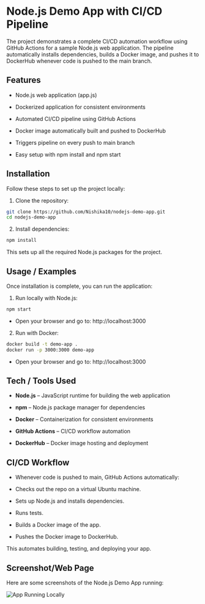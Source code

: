 # Node.js Demo App with CI/CD Pipeline

The project demonstrates a complete CI/CD automation workflow using GitHub Actions for a sample Node.js web application. The pipeline automatically installs dependencies, builds a Docker image, and pushes it to DockerHub whenever code is pushed to the main branch.
## Features

- Node.js web application (app.js)

- Dockerized application for consistent environments

- Automated CI/CD pipeline using GitHub Actions

- Docker image automatically built and pushed to DockerHub

- Triggers pipeline on every push to main branch

- Easy setup with npm install and npm start

## Installation

Follow these steps to set up the project locally:

1. Clone the repository:
```bash
git clone https://github.com/Nishika10/nodejs-demo-app.git
cd nodejs-demo-app
```
2. Install dependencies:
```bash
npm install
```
This sets up all the required Node.js packages for the project.

## Usage / Examples

Once installation is complete, you can run the application:

1. Run locally with Node.js:
```bash
npm start
```

- Open your browser and go to: http://localhost:3000


2. Run with Docker:
```bash
docker build -t demo-app .
docker run -p 3000:3000 demo-app
```

- Open your browser and go to: http://localhost:3000


## Tech / Tools Used


- **Node.js** – JavaScript runtime for building the web application

- **npm** – Node.js package manager for dependencies

- **Docker** – Containerization for consistent environments

- **GitHub Actions** – CI/CD workflow automation

- **DockerHub** – Docker image hosting and deployment

## CI/CD Workflow

- Whenever code is pushed to main, GitHub Actions automatically:

- Checks out the repo on a virtual Ubuntu machine.

- Sets up Node.js and installs dependencies.

- Runs tests.

- Builds a Docker image of the app.

- Pushes the Docker image to DockerHub.

This automates building, testing, and deploying your app.
##  Screenshot/Web Page

Here are some screenshots of the Node.js Demo App running:

![App Running Locally](image/Screenshot1.png)






